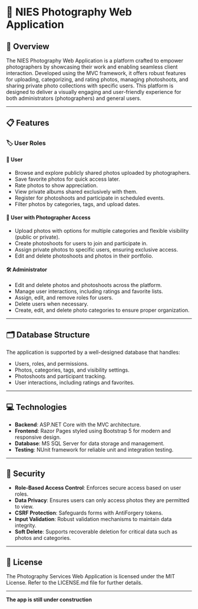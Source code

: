 # 🌟 NIES Photography Web Application

## 📸 Overview
The NIES Photography Web Application is a platform crafted to empower photographers by showcasing their work and enabling seamless client interaction. Developed using the MVC framework, it offers robust features for uploading, categorizing, and rating photos, managing photoshoots, and sharing private photo collections with specific users. This platform is designed to deliver a visually engaging and user-friendly experience for both administrators (photographers) and general users.

---

## 📋 Features

### 🏷️ User Roles

#### 👤 User
- Browse and explore publicly shared photos uploaded by photographers.
- Save favorite photos for quick access later.
- Rate photos to show appreciation.
- View private albums shared exclusively with them.
- Register for photoshoots and participate in scheduled events.
- Filter photos by categories, tags, and upload dates.

#### 📸 User with Photographer Access
- Upload photos with options for multiple categories and flexible visibility (public or private).
- Create photoshoots for users to join and participate in.
- Assign private photos to specific users, ensuring exclusive access.
- Edit and delete photoshoots and photos in their portfolio.

#### 🛠️ Administrator
- Edit and delete photos and photoshoots across the platform.
- Manage user interactions, including ratings and favorite lists.
- Assign, edit, and remove roles for users.
- Delete users when necessary.
- Create, edit, and delete photo categories to ensure proper organization.

---

## 🗂️ Database Structure

The application is supported by a well-designed database that handles:
- Users, roles, and permissions.
- Photos, categories, tags, and visibility settings.
- Photoshoots and participant tracking.
- User interactions, including ratings and favorites.

---

## 💻 Technologies
- **Backend**: ASP.NET Core with the MVC architecture.
- **Frontend**: Razor Pages styled using Bootstrap 5 for modern and responsive design.
- **Database**: MS SQL Server for data storage and management.
- **Testing**: NUnit framework for reliable unit and integration testing.

---

## 🔐 Security
- **Role-Based Access Control**: Enforces secure access based on user roles.
- **Data Privacy**: Ensures users can only access photos they are permitted to view.
- **CSRF Protection**: Safeguards forms with AntiForgery tokens.
- **Input Validation**: Robust validation mechanisms to maintain data integrity.
- **Soft Delete**: Supports recoverable deletion for critical data such as photos and categories.

---

## 📄 License
The Photography Services Web Application is licensed under the MIT License. Refer to the LICENSE.md file for further details.

---

**The app is still under construction**
